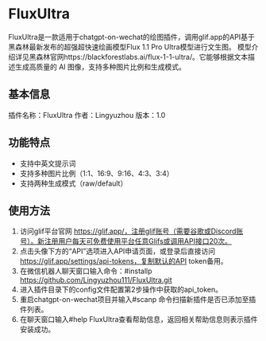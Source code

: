 # FluxUltra
FluxUltra是一款适用于chatgpt-on-wechat的绘图插件，调用glif.app的API基于黑森林最新发布的超强超快速绘画模型Flux 1.1 Pro Ultra模型进行文生图。 模型介绍详见黑森林官网https://blackforestlabs.ai/flux-1-1-ultra/。它能够根据文本描述生成高质量的 AI 图像，支持多种图片比例和生成模式。

## 基本信息
插件名称：FluxUltra
作者：Lingyuzhou
版本：1.0

## 功能特点

- 支持中英文提示词
- 支持多种图片比例（1:1、16:9、9:16、4:3、3:4）
- 支持两种生成模式（raw/default）

## 使用方法

1. 访问glif平台官网 https://glif.app/，注册glif账号（需要谷歌或Discord账号）。新注册用户每天可免费使用平台任意Glifs或调用API接口20次。
2. 点击头像下方的“API”选项进入API申请页面，或登录后直接访问 https://glif.app/settings/api-tokens，复制默认的API token备用。
3. 在微信机器人聊天窗口输入命令：#installp https://github.com/Lingyuzhou111/FluxUltra.git
4. 进入插件目录下的config文件配置第2步操作中获取的api_token。
5. 重启chatgpt-on-wechat项目并输入#scanp 命令扫描新插件是否已添加至插件列表。
6. 在聊天窗口输入#help FluxUltra查看帮助信息，返回相关帮助信息则表示插件安装成功。

